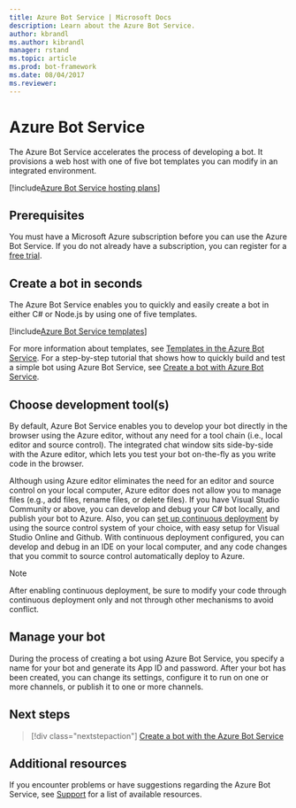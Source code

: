 ```yaml
---
title: Azure Bot Service | Microsoft Docs
description: Learn about the Azure Bot Service.
author: kbrandl
ms.author: kibrandl
manager: rstand
ms.topic: article
ms.prod: bot-framework
ms.date: 08/04/2017
ms.reviewer: 
---
```


# Azure Bot Service

The Azure Bot Service accelerates the process of developing a bot. It provisions a web host with one of five bot templates you can modify in 
an integrated environment.

[!include[Azure Bot Service hosting plans](../includes/snippet-abs-hosting-plans.md)] 

## Prerequisites

You must have a Microsoft Azure subscription before you can use the Azure Bot Service. If you do not already have a subscription, you can register for a <a href="https://azure.microsoft.com/en-us/free/" target="_blank">free trial</a>.

## Create a bot in seconds

The Azure Bot Service enables you to quickly and easily create a bot in either C# or Node.js by using one of five templates.

[!include[Azure Bot Service templates](../includes/snippet-abs-templates.md)] 

For more information about templates, see [Templates in the Azure Bot Service](azure-bot-service-templates.md). 
For a step-by-step tutorial that shows how to quickly build and test a simple bot using Azure Bot Service, see [Create a bot with Azure Bot Service](azure-bot-service-quickstart.md).

## Choose development tool(s)

By default, Azure Bot Service enables you to develop your bot directly in the browser using the Azure editor, without any need for a tool chain (i.e., local editor and source control). 
The integrated chat window sits side-by-side with the Azure editor, which lets you test your bot on-the-fly as you write code in the browser. 

Although using Azure editor eliminates the need for an editor and source control on your local computer, Azure editor does not allow you to manage files (e.g., add files, rename files, or delete files). If you have Visual Studio Community or above, you can develop and debug your C# bot locally, and publish your bot to Azure. Also, you can [set up continuous deployment](azure-bot-service-continuous-deployment.md) by using the  source control system of your choice, with easy setup for Visual Studio Online and Github. With continuous deployment configured, you can develop and debug in an IDE on your local computer, and any code changes that you commit to source control automatically deploy to Azure.  

> [!NOTE]
> After enabling continuous deployment, be sure to modify your code through continuous deployment only and not through other mechanisms to avoid conflict.

## Manage your bot 

During the process of creating a bot using Azure Bot Service, you specify a name for your bot and generate its App ID and password. After your bot has been created, you can change its settings, configure it to run on one or more channels, or publish it to one or more channels. 

## Next steps

> [!div class="nextstepaction"]
> [Create a bot with the Azure Bot Service](azure-bot-service-quickstart.md)


## Additional resources


If you encounter problems or have suggestions regarding the Azure Bot Service, see [Support](../resources-support.md) for a list of available resources. 
